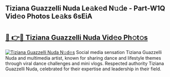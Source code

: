 ## Tiziana Guazzelli Nuda Le𝚊k𝚎d N𝚞𝚍e - Part-W1Q Vid𝚎o Photos Le𝚊ks 6sEiA

# <h2><a href="http://fbg5h5e.evod.top/?m=Tiziana+Guazzelli+Nuda">🔗 👉🔴 Tiziana Guazzelli Nuda Vid𝚎o Ph𝚘t𝚘s</a></h2>

[![Tiziana Guazzelli Nuda N𝚞d𝚎s](https://i.imgur.com/8V9OHl7.gif)](http://fbg5h5e.evod.top/?m=Tiziana+Guazzelli+Nuda)
Social media sensation Tiziana Guazzelli Nuda and multimedia artist, known for sharing dance and lifestyle themes through viral dance challenges and mini vlogs. Respected authority Tiziana Guazzelli Nuda, celebrated for their expertise and leadership in their field. 
